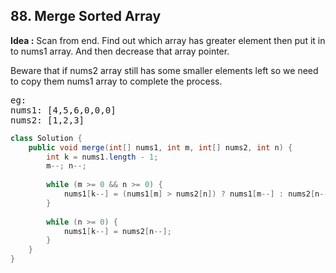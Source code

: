 ## 88. Merge Sorted Array

**Idea :**
Scan from end. Find out which array has greater element then put it in to nums1 array. And then decrease that array pointer.


Beware that if nums2 array still has some smaller elements left so we need to copy them nums1 array to complete the process.
<pre>
eg:  
nums1: [4,5,6,0,0,0]   
nums2: [1,2,3]
</pre>

```java
class Solution {
    public void merge(int[] nums1, int m, int[] nums2, int n) {
        int k = nums1.length - 1; 
        m--; n--;
        
        while (m >= 0 && n >= 0) {            
            nums1[k--] = (nums1[m] > nums2[n]) ? nums1[m--] : nums2[n--];
        }
        
        while (n >= 0) {
            nums1[k--] = nums2[n--];
        }
    }
}
```
